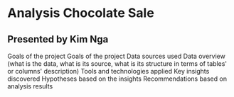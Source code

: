# Analysis Chocolate Sale
## Presented by Kim Nga
Goals of the project
Goals of the project
Data sources used
Data overview (what is the data, what is its source, what is its structure in terms of tables' or columns' description)
Tools and technologies applied
Key insights discovered
Hypotheses based on the insights
Recommendations based on analysis results

